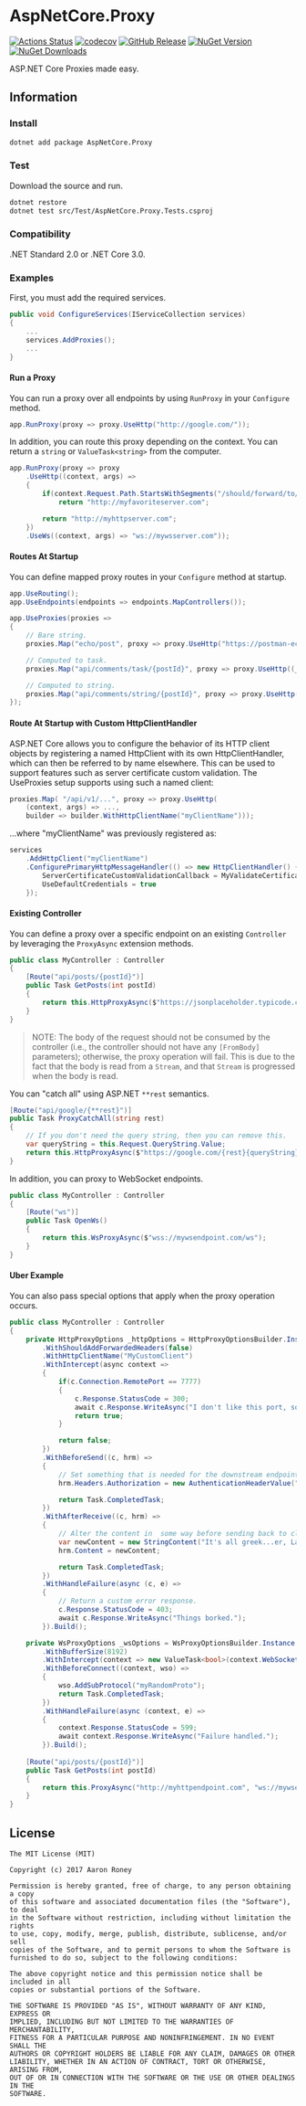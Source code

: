 # AspNetCore.Proxy

[![Actions Status](https://github.com/twitchax/AspNetCore.Proxy/workflows/build/badge.svg)](https://github.com/twitchax/AspNetCore.Proxy/actions)
[![codecov](https://codecov.io/gh/twitchax/AspNetCore.Proxy/branch/master/graph/badge.svg)](https://codecov.io/gh/twitchax/AspNetCore.Proxy)
[![GitHub Release](https://img.shields.io/github/release/twitchax/aspnetcore.proxy.svg)](https://github.com/twitchax/aspnetcore.proxy/releases)
[![NuGet Version](https://img.shields.io/nuget/v/aspnetcore.proxy.svg)](https://www.nuget.org/packages/aspnetcore.proxy/)
[![NuGet Downloads](https://img.shields.io/nuget/dt/aspnetcore.proxy.svg)](https://www.nuget.org/packages/aspnetcore.proxy/)

ASP.NET Core Proxies made easy.

## Information

### Install

```bash
dotnet add package AspNetCore.Proxy
```

### Test

Download the source and run.

```bash
dotnet restore
dotnet test src/Test/AspNetCore.Proxy.Tests.csproj
```

### Compatibility

.NET Standard 2.0 or .NET Core 3.0.

### Examples

First, you must add the required services.

```csharp
public void ConfigureServices(IServiceCollection services)
{
    ...
    services.AddProxies();
    ...
}
```

#### Run a Proxy

You can run a proxy over all endpoints by using `RunProxy` in your `Configure` method.

```csharp
app.RunProxy(proxy => proxy.UseHttp("http://google.com/"));
```

In addition, you can route this proxy depending on the context.  You can return a `string` or `ValueTask<string>` from the computer.

```csharp
app.RunProxy(proxy => proxy
    .UseHttp((context, args) =>
    {
        if(context.Request.Path.StartsWithSegments("/should/forward/to/favorite"))
            return "http://myfavoriteserver.com";

        return "http://myhttpserver.com";
    })
    .UseWs((context, args) => "ws://mywsserver.com"));
```

#### Routes At Startup

You can define mapped proxy routes in your `Configure` method at startup.

```csharp
app.UseRouting();
app.UseEndpoints(endpoints => endpoints.MapControllers());

app.UseProxies(proxies =>
{
    // Bare string.
    proxies.Map("echo/post", proxy => proxy.UseHttp("https://postman-echo.com/post"));

    // Computed to task.
    proxies.Map("api/comments/task/{postId}", proxy => proxy.UseHttp((_, args) => new ValueTask<string>($"https://jsonplaceholder.typicode.com/comments/{args["postId"]}")));

    // Computed to string.
    proxies.Map("api/comments/string/{postId}", proxy => proxy.UseHttp((_, args) => $"https://jsonplaceholder.typicode.com/comments/{args["postId"]}"));
});
```

#### Route At Startup with Custom HttpClientHandler

ASP.NET Core allows you to configure the behavior of its HTTP client objects by registering a named HttpClient with its own HttpClientHandler, which can then be referred to by name elsewhere.  This can be used to support features such as server certificate custom validation.  The UseProxies setup supports using such a named client:

```csharp
proxies.Map( "/api/v1/...", proxy => proxy.UseHttp( 
    (context, args) => ...,
    builder => builder.WithHttpClientName("myClientName")));
```
...where "myClientName" was previously registered as:
```csharp
services
    .AddHttpClient("myClientName")
    .ConfigurePrimaryHttpMessageHandler(() => new HttpClientHandler() {
        ServerCertificateCustomValidationCallback = MyValidateCertificateMethod,
        UseDefaultCredentials = true
    });
```

#### Existing Controller

You can define a proxy over a specific endpoint on an existing `Controller` by leveraging the `ProxyAsync` extension methods.

```csharp
public class MyController : Controller
{
    [Route("api/posts/{postId}")]
    public Task GetPosts(int postId)
    {
        return this.HttpProxyAsync($"https://jsonplaceholder.typicode.com/posts/{postId}");
    }
}
```

> NOTE: The body of the request should not be consumed by the controller (i.e., the controller should not have any `[FromBody]` parameters); 
> otherwise, the proxy operation will fail.  This is due to the fact that the body is read from a `Stream`, and that `Stream` is progressed 
> when the body is read.

You can "catch all" using ASP.NET `**rest` semantics.

```csharp
[Route("api/google/{**rest}")]
public Task ProxyCatchAll(string rest)
{
    // If you don't need the query string, then you can remove this.
    var queryString = this.Request.QueryString.Value;
    return this.HttpProxyAsync($"https://google.com/{rest}{queryString}");
}
```

In addition, you can proxy to WebSocket endpoints.

```csharp
public class MyController : Controller
{
    [Route("ws")]
    public Task OpenWs()
    {
        return this.WsProxyAsync($"wss://mywsendpoint.com/ws");
    }
}
```



#### Uber Example

You can also pass special options that apply when the proxy operation occurs.

```csharp
public class MyController : Controller
{
    private HttpProxyOptions _httpOptions = HttpProxyOptionsBuilder.Instance
        .WithShouldAddForwardedHeaders(false)
        .WithHttpClientName("MyCustomClient")
        .WithIntercept(async context =>
        {
            if(c.Connection.RemotePort == 7777)
            {
                c.Response.StatusCode = 300;
                await c.Response.WriteAsync("I don't like this port, so I am not proxying this request!");
                return true;
            }

            return false;
        })
        .WithBeforeSend((c, hrm) =>
        {
            // Set something that is needed for the downstream endpoint.
            hrm.Headers.Authorization = new AuthenticationHeaderValue("Basic");

            return Task.CompletedTask;
        })
        .WithAfterReceive((c, hrm) =>
        {
            // Alter the content in  some way before sending back to client.
            var newContent = new StringContent("It's all greek...er, Latin...to me!");
            hrm.Content = newContent;

            return Task.CompletedTask;
        })
        .WithHandleFailure(async (c, e) =>
        {
            // Return a custom error response.
            c.Response.StatusCode = 403;
            await c.Response.WriteAsync("Things borked.");
        }).Build();

    private WsProxyOptions _wsOptions = WsProxyOptionsBuilder.Instance
        .WithBufferSize(8192)
        .WithIntercept(context => new ValueTask<bool>(context.WebSockets.WebSocketRequestedProtocols.Contains("interceptedProtocol")))
        .WithBeforeConnect((context, wso) =>
        {
            wso.AddSubProtocol("myRandomProto");
            return Task.CompletedTask;
        })
        .WithHandleFailure(async (context, e) =>
        {
            context.Response.StatusCode = 599;
            await context.Response.WriteAsync("Failure handled.");
        }).Build();
    
    [Route("api/posts/{postId}")]
    public Task GetPosts(int postId)
    {
        return this.ProxyAsync("http://myhttpendpoint.com", "ws://mywsendpoint.com", _httpOptions, _wsOptions);
    }
}
```

## License

```
The MIT License (MIT)

Copyright (c) 2017 Aaron Roney

Permission is hereby granted, free of charge, to any person obtaining a copy
of this software and associated documentation files (the "Software"), to deal
in the Software without restriction, including without limitation the rights
to use, copy, modify, merge, publish, distribute, sublicense, and/or sell
copies of the Software, and to permit persons to whom the Software is
furnished to do so, subject to the following conditions:

The above copyright notice and this permission notice shall be included in all
copies or substantial portions of the Software.

THE SOFTWARE IS PROVIDED "AS IS", WITHOUT WARRANTY OF ANY KIND, EXPRESS OR
IMPLIED, INCLUDING BUT NOT LIMITED TO THE WARRANTIES OF MERCHANTABILITY,
FITNESS FOR A PARTICULAR PURPOSE AND NONINFRINGEMENT. IN NO EVENT SHALL THE
AUTHORS OR COPYRIGHT HOLDERS BE LIABLE FOR ANY CLAIM, DAMAGES OR OTHER
LIABILITY, WHETHER IN AN ACTION OF CONTRACT, TORT OR OTHERWISE, ARISING FROM,
OUT OF OR IN CONNECTION WITH THE SOFTWARE OR THE USE OR OTHER DEALINGS IN THE
SOFTWARE.
```
